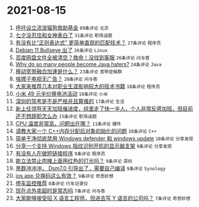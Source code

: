 # 2021-08-15

1. [呼吁设立流浪猫狗救助基金](https://www.v2ex.com/t/795876) `89条评论` `北京`
1. [七夕没忍住和女神表白了](https://www.v2ex.com/t/795882) `31条评论` `职场话题`
1. [有没有比“正则表达式” 更简单直观的匹配技术？](https://www.v2ex.com/t/795888) `27条评论` `程序员`
1. [Debian 11 Bullseye 出了](https://www.v2ex.com/t/795840) `26条评论` `Linux`
1. [百度网盘文件全被清空？救命！没找到客服](https://www.v2ex.com/t/795851) `26条评论` `问与答`
1. [Why do so many people become Java haters?](https://www.v2ex.com/t/795881) `24条评论` `Java`
1. [移动宽带融合加速是什么？](https://www.v2ex.com/t/795841) `23条评论` `宽带症候群`
1. [啥牌子电视无广告？](https://www.v2ex.com/t/795884) `20条评论` `问与答`
1. [大家来推荐几本对职业生涯影响较大的技术书籍](https://www.v2ex.com/t/795885) `18条评论` `程序员`
1. [小米 49 元半价换电池活动](https://www.v2ex.com/t/795866) `18条评论` `小米`
1. [深圳的驾考是不是严格并且算难的](https://www.v2ex.com/t/795890) `17条评论` `生活`
1. [新上任领导天天加班催进度，组里走了快一半人，个人非常反感加班，但目前还不想辞职怎么办](https://www.v2ex.com/t/795910) `15条评论` `职场话题`
1. [CPU 温度非常高，问题出在哪？](https://www.v2ex.com/t/795868) `11条评论` `硬件`
1. [请教大家一个 C++内存分配后对象初始化的问题](https://www.v2ex.com/t/795873) `10条评论` `C++`
1. [简单干净彻底禁用 Windows defender 和 windows update](https://www.v2ex.com/t/795860) `10条评论` `分享发现`
1. [分享一个支持 Windows 指纹识别开机的显示器支架](https://www.v2ex.com/t/795900) `9条评论` `分享发现`
1. [有没有人在做短链接程序](https://www.v2ex.com/t/795877) `9条评论` `程序员`
1. [能立法禁止肉摊上面用红色的灯光吗？](https://www.v2ex.com/t/795865) `9条评论` `深圳`
1. [黑群冲冲冲， Dsm7.0 引导出了，需要自己编译](https://www.v2ex.com/t/795863) `9条评论` `Synology`
1. [ios app 兑换码这么有效？](https://www.v2ex.com/t/795846) `9条评论` `奇思妙想`
1. [停车监控推荐](https://www.v2ex.com/t/795849) `8条评论` `行车记录仪`
1. [现在点外卖超时是常态吗](https://www.v2ex.com/t/795914) `7条评论` `问与答`
1. [大家能够接受招 X 语言工程师，但进去写 Y 语言的公司吗？](https://www.v2ex.com/t/795908) `7条评论` `奇思妙想`

